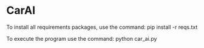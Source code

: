 # CarAI

To install all requirements packages, use the command: pip install -r reqs.txt

To execute the program use the command: python car_ai.py
